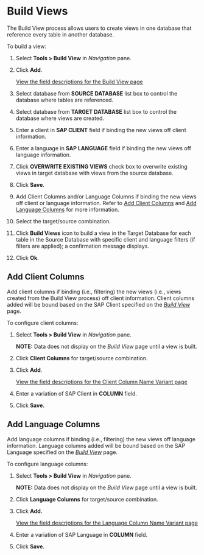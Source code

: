 # Build Views

The Build View process allows users to create views in one database that
reference every table in another database.

To build a view:

1.  Select **Tools \> Build View** in *Navigation* pane.

2.  Click **Add**.
    
    [View the field descriptions for the Build View
    page](../Page_Desc/Build_View_H.htm)

3.  Select database from **SOURCE DATABASE** list box to control the
    database where tables are referenced.

4.  Select database from **TARGET DATABASE** list box to control the
    database where views are created.

5.  Enter a client in **SAP CLIENT** field if binding the new views off
    client information.

6.  Enter a language in **SAP LANGUAGE** field if binding the new views
    off language information.

7.  Click **OVERWRITE EXISTING VIEWS** check box to overwrite existing
    views in target database with views from the source database.

8.  Click **Save**.

9.  Add Client Columns and/or Language Columns if binding the new views
    off client or language information. Refer to [Add Client
    Columns](#Add_Client_Columns) and [Add Language
    Columns](#Add_Language_Columns) for more information.

10. Select the target/source combination.

11. Click **Build Views** icon to build a view in the Target Database
    for each table in the Source Database with specific client and
    language filters (if filters are applied); a confirmation message
    displays.

12. Click **Ok**.

## <span id="Add_Client_Columns"></span>Add Client Columns

Add client columns if binding (i.e., filtering) the new views (i.e.,
views created from the Build View process) off client information.
Client columns added will be bound based on the SAP Client specified on
the *[*Build View*](../Page_Desc/Build_View_H.htm)* page.

To configure client columns:

1.  Select <span style="font-weight: bold;">Tools \> Build View</span>
    in <span style="font-style: italic;">Navigation</span> pane.
    
    **NOTE:** Data does not display on the *Build View* page until a
    view is built.

2.  Click **Client Columns** for target/source combination.

3.  Click **Add**.
    
    [View the field descriptions for the Client Column Name Variant
    page](../Page_Desc/Client_Column_Name_Variant.htm)

4.  Enter a variation of SAP Client in **COLUMN** field.

5.  Click **Save.**

## <span id="Add_Language_Columns"></span>Add Language Columns

Add language columns if binding (i.e., filtering) the new views off
language information. Language columns added will be bound based on the
SAP Language specified on the *[*Build
View*](../Page_Desc/Build_View_H.htm)* page.

To configure language columns:

1.  Select <span style="font-weight: bold;">Tools \> Build View</span>
    in <span style="font-style: italic;">Navigation</span> pane.
    
    **NOTE:** Data does not display on the *Build View* page until a
    view is built.

2.  Click **Language Columns** for target/source combination.

3.  Click **Add.**
    
    [View the field descriptions for the Language Column Name Variant
    page](../Page_Desc/Language_Column_Name_Variant.htm)

4.  Enter a variation of SAP Language in **COLUMN** field.

5.  Click **Save.**
